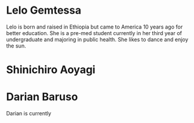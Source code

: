 # Lelo Gemtessa
Lelo is born and raised in Ethiopia but came to America 10 years ago for better education. She is a pre-med student currently in her third year of undergraduate and majoring in public health. She likes to dance and enjoy the sun. 

# Shinichiro Aoyagi

# Darian Baruso
Darian is currently
 
